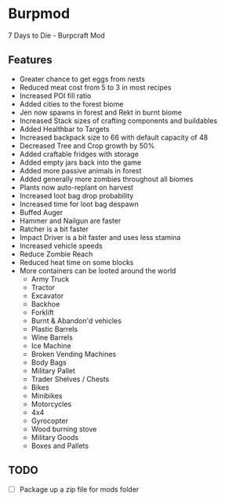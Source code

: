 # Burpmod

7 Days to Die - Burpcraft Mod

## Features

* Greater chance to get eggs from nests
* Reduced meat cost from 5 to 3 in most recipes
* Increased POI fill ratio
* Added cities to the forest biome
* Jen now spawns in forest and Rekt in burnt biome
* Increased Stack sizes of crafting components and buildables
* Added Healthbar to Targets
* Increased backpack size to 66 with default capacity of 48
* Decreased Tree and Crop growth by 50%
* Added craftable fridges with storage
* Added empty jars back into the game
* Added more passive animals in forest
* Added generally more zombies throughout all biomes
* Plants now auto-replant on harvest
* Increased loot bag drop probability
* Increased time for loot bag despawn
* Buffed Auger
* Hammer and Nailgun are faster
* Ratcher is a bit faster
* Impact Driver is a bit faster and uses less stamina
* Increased vehicle speeds
* Reduce Zombie Reach
* Reduced heat time on some blocks
* More containers can be looted around the world
  * Army Truck
  * Tractor
  * Excavator
  * Backhoe
  * Forklift
  * Burnt & Abandon'd vehicles
  * Plastic Barrels
  * Wine Barrels
  * Ice Machine
  * Broken Vending Machines
  * Body Bags
  * Military Pallet
  * Trader Shelves / Chests
  * Bikes
  * Minibikes
  * Motorcycles
  * 4x4
  * Gyrocopter
  * Wood burning stove
  * Military Goods
  * Boxes and Pallets

## TODO

* [ ] Package up a zip file for mods folder

